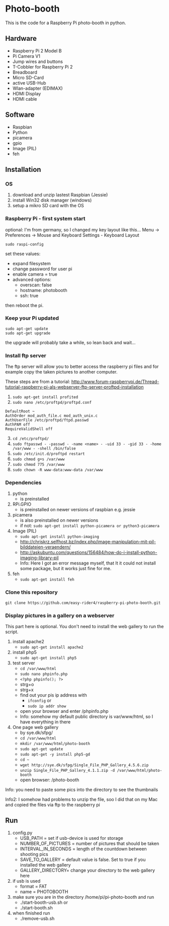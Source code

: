 # Photo-booth

This is the code for a Raspberry Pi photo-booth in python.

## Hardware
- Raspberry Pi 2 Model B
- Pi Camera V1
- Jump wires and buttons
- T-Cobbler for Raspberry Pi 2
- Breadboard
- Micro SD-Card
- active USB-Hub
- Wlan-adapter (EDIMAX)
- HDMI Display
- HDMI cable


## Software
- Raspbian
- Python
- picamera
- gpio
- Image (PIL)
- feh


## Installation
### OS
1. download and unzip lastest Raspbian (Jessie)
2. install Win32 disk manager (windows)
3. setup a mikro SD card with the OS

### Raspberry Pi - first system start
optional: I'm from germany, so I changed my key layout like this... Menu -> Preferences -> Mouse and Keyboard Settings - Keyboard Layout

```shell
sudo raspi-config
```

set these values:
* expand filesystem
* change password for user pi
* enable camera = true
* advanced options:
	* overscan: false
	* hostname: photobooth
	* ssh: true

then reboot the pi.

### Keep your Pi updated
```shell
sudo apt-get update
sudo apt-get upgrade
```
the upgrade will probably take a while, so lean back and wait...

### Install ftp server
The ftp server will allow you to better access the raspberry pi files and for example
copy the taken pictures to another computer.

These steps are from a tutorial: http://www.forum-raspberrypi.de/Thread-tutorial-raspberry-pi-als-webserver-ftp-server-proftpd-installation

1. `sudo apt-get install profited`
2. `sudo nano /etc/proftpd/proftpd.conf`
```
DefaultRoot ~
AuthOrder mod_auth_file.c mod_auth_unix.c
AuthUserFile /etc/proftpd/ftpd.passwd
AuthPAM off
RequireValidShell off
```
3. `cd /etc/proftpd/`
4. `sudo ftpasswd - -passwd - -name <name> - -uid 33 - -gid 33 - -home /var/www - -shell /bin/false`
5. `sudo /etc/init.d/proftpd restart`
6. `sudo chmod g+s /var/www`
7. `sudo chmod 775 /var/www`
8. `sudo chown -R www-data:www-data /var/www`

### Dependencies
1. python 
	* is preinstalled
2. RPi.GPIO 
	* is preinstalled on newer versions of raspbian e.g. jessie
3. picamera 
	* is also preinstalled on newer versions 
	* if not: `sudo apt-get install python-picamera or python3-picamera	`
4. Image (PIL)
	* `sudo apt-get install python-imaging`
	* http://chriskrz.selfhost.bz/index.php/image-manipulation-mit-pil-bilddateien-veraendern/
	* http://askubuntu.com/questions/156484/how-do-i-install-python-imaging-library-pil
	* Info: Here I got an error message myself, that It it could not install some package, but it works just fine for me.
5. feh
	* `sudo apt-get install feh`
	
### Clone this repository
`git clone https://github.com/easy-rider4/raspberry-pi-photo-booth.git`

### Display pictures in a gallery on a webserver
This part here is optional. You don't need to install the web gallery to run the script.

1. install apache2
	* `sudo apt-get install apache2`
2. install php5
	* `sudo apt-get install php5`
3. test server
	* `cd /var/www/html`
	* `sudo nano phpinfo.php`
	* `<?php phpinfo(); ?>`
	* strg+o
	* strg+x
	* find out your pis ip address with
 		* `ifconfig` or
 		* `sudo ip addr show`
	* open your browser and enter <ipaddress>/phpinfo.php
	* Info: somehow my default public directory is var/www/html, so I have everything in there
4. One page web gallery
	* by sye.dk/sfpg/
	* `cd /var/www/html`
	* `mkdir /var/www/html/photo-booth`
	* `sudo apt-get update`
	* `sudo apt-get -y install php5-gd`
	* `cd ~`
	* `wget http://sye.dk/sfpg/Single_File_PHP_Gallery_4.5.6.zip`
	* `unzip Single_File_PHP_Gallery_4.1.1.zip -d /var/www/html/photo-booth`
	* open browser: <ipaddress>/photo-booth
	
Info: you need to paste some pics into the directory to see the thumbnails

Info2: I somehow had problems to unzip the file, soo I did that on my Mac and copied the files via ftp to the raspberry pi

## Run
1. config.py
	* USB_PATH = set if usb-device is used for storage
	* NUMBER_OF_PICTURES = number of pictures that should be taken
	* INTERVAL_IN_SECONDS = length of the countdown between shooting pics
	* SAVE_TO_GALLERY = default value is false. Set to true if you installed the web gallery
	* GALLERY_DIRECTORY= change your directory to the web gallery here
2. if usb is used
	* format = FAT 
	* name = PHOTOBOOTH
3. make sure you are in the directory /home/pi/pi-photo-booth and run
	* ./start-booth-usb.sh or
	* ./start-booth.sh
4. when finished run
	* ./remove-usb.sh

